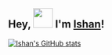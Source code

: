 ## Hey, <img src="https://github.com/TheDudeThatCode/TheDudeThatCode/blob/master/Assets/Hi.gif" width="40" height="40" /> I'm [Ishan](https://www.linkedin.com/in/ishan-bhardwaj-6691a621a/)!
[![Ishan's GitHub stats](https://github-readme-stats.vercel.app/api?username=theishanbh&show_icons=true&theme=radical&count_private=true)](https://github.com/theishanbh/github-readme-stats)


